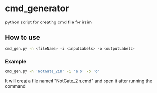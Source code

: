 # cmd_generator
python script for creating cmd file for irsim

## How to use
```bash
cmd_gen.py -n <fileName> -i <inputLabels> -o <outputLabels>
```
### Example
```bash 
cmd_gen.py -n 'NotGate_2in' -i 'a b' -o 'o'
```
It will creat a file named "NotGate_2in.cmd" and open it after running the command


